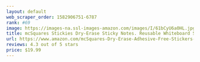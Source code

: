 ```yaml
---
layout: default 
﻿web_scraper_order: 1582906751-6787
rank: #69
image: https://images-na.ssl-images-amazon.com/images/I/61bCyU6a0HL.jpg
title: mcSquares Stickies Dry-Erase Sticky Notes. Reusable Whiteboard Stickers 4 inch Square 6…
url: https://www.amazon.com/mcSquares-Dry-Erase-Adhesive-Free-Stickers-Wet-Erase/dp/B07LB8L5H5/ref=zg_mw_office-products_69?_encoding=UTF8&psc=1&refRID=Y9VNBM18FDP0BQYNCJ3S
reviews: 4.3 out of 5 stars
price: $19.99 
---
```

